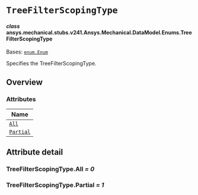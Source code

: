 <!-- vale off -->

<a id="treefilterscopingtype"></a>

# `TreeFilterScopingType`

<a id="ansys.mechanical.stubs.v241.Ansys.Mechanical.DataModel.Enums.TreeFilterScopingType"></a>

#### *class* ansys.mechanical.stubs.v241.Ansys.Mechanical.DataModel.Enums.TreeFilterScopingType

Bases: [`enum.Enum`](https://docs.python.org/3/library/enum.html#enum.Enum)

Specifies the TreeFilterScopingType.

<!-- !! processed by numpydoc !! -->

<a id="overview"></a>

## Overview

### Attributes

| Name |
| --------------------------------------------- |
| [`All`](#TreeFilterScopingType.All) |
| [`Partial`](#TreeFilterScopingType.Partial) |

<a id="attribute-detail"></a>

## Attribute detail

<a id="TreeFilterScopingType.All"></a>

### TreeFilterScopingType.All *= 0*

<a id="TreeFilterScopingType.Partial"></a>

### TreeFilterScopingType.Partial *= 1*

<!-- vale on -->
